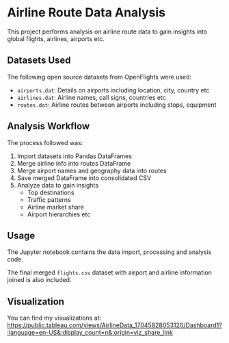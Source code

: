 # Airline Route Data Analysis

This project performs analysis on airline route data to gain insights into global flights, airlines, airports etc.

## Datasets Used

The following open source datasets from OpenFlights were used:

- `airports.dat`: Details on airports including location, city, country etc
- `airlines.dat`: Airline names, call signs, countries etc 
- `routes.dat`: Airline routes between airports including stops, equipment

## Analysis Workflow

The process followed was:

1. Import datasets into Pandas DataFrames
2. Merge airline info into routes DataFrame 
3. Merge airport names and geography data into routes
4. Save merged DataFrame into consolidated CSV
5. Analyze data to gain insights 
   - Top destinations
   - Traffic patterns
   - Airline market share
   - Airport hierarchies etc

## Usage

The Jupyter notebook contains the data import, processing and analysis code.

The final merged `flights.csv` dataset with airport and airline information joined is also included.


## Visualization

You can find my visualizations at: https://public.tableau.com/views/AirlineData_17045828053120/Dashboard1?:language=en-US&:display_count=n&:origin=viz_share_link
